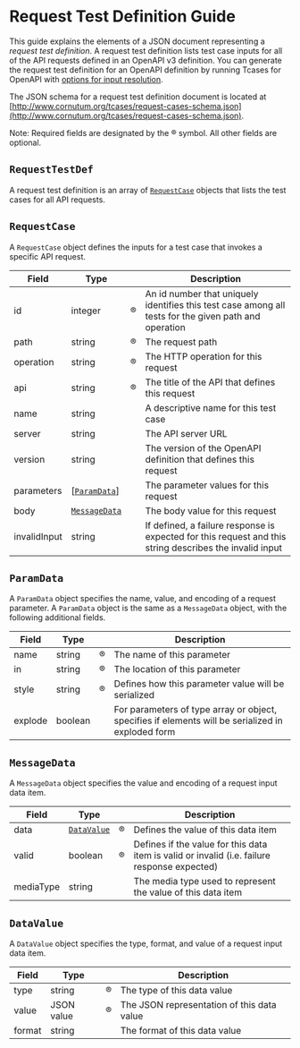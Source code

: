 # Request Test Definition Guide #

This guide explains the elements of a JSON document representing a *request test definition*. A request test definition lists
test case inputs for all of the API requests defined in an OpenAPI v3 definition. You can generate the request test
definition for an OpenAPI definition by running Tcases for OpenAPI with [options for input
resolution](Running-Api-Test-Cases.md#generating-request-inputs).

The JSON schema for a request test definition document is located at
[http://www.cornutum.org/tcases/request-cases-schema.json](http://www.cornutum.org/tcases/request-cases-schema.json).

Note: Required fields are designated by the :registered: symbol. All other fields are optional.

## `RequestTestDef` ##

A request test definition is an array of [`RequestCase`](#requestcase) objects that lists the test cases for all API requests.

## `RequestCase` ##

A `RequestCase` object defines the inputs for a test case that invokes a specific API request.

| Field         | Type |                    | Description |
| ---           | ---  | ---                | ---         |
| id            | integer | :registered:    | An id number that uniquely identifies this test case among all tests for the given path and operation |
| path          | string | :registered:     | The request path |
| operation     | string | :registered:     | The HTTP operation for this request |
| api           | string | :registered:     | The title of the API that defines this request |
| name          | string |                  | A descriptive name for this test case |
| server        | string |                  | The API server URL |
| version       | string |                  | The version of the OpenAPI definition that defines this request |
| parameters    | \[[`ParamData`](#paramdata)\] |     | The parameter values for this request |
| body          | [`MessageData`](#messagedata) |   | The body value for this request |
| invalidInput  | string |                  | If defined, a failure response is expected for this request and this string describes the invalid input |

## `ParamData` ##

A `ParamData` object specifies the name, value, and encoding of a request parameter. A `ParamData` object is the same as a `MessageData` object,
with the following additional fields.

| Field         | Type |                            | Description |
| ---           | ---  | ---                        | ---         |
| name          | string  | :registered:            | The name of this parameter |
| in            | string | :registered:             | The location of this parameter |
| style         | string | :registered:             | Defines how this parameter value will be serialized |
| explode       | boolean             |             | For parameters of type array or object, specifies if elements will be serialized in exploded form |

## `MessageData` ##

A `MessageData` object specifies the value and encoding of a request input data item. 

| Field         | Type |                            | Description |
| ---           | ---  | ---                        | ---         |
| data          | [`DataValue`](#datavalue) | :registered:    | Defines the value of this data item |
| valid         | boolean | :registered:            | Defines if the value for this data item is valid or invalid (i.e. failure response expected) |
| mediaType     | string |                          | The media type used to represent the value of this data item |

## `DataValue` ##

A `DataValue` object specifies the type, format, and value of a request input data item.

| Field         | Type |                    | Description |
| ---           | ---  | ---                | ---         |
| type          | string  | :registered:    | The type of this data value |
| value         | JSON value | :registered: | The JSON representation of this data value |
| format        | string |                  | The format of this data value |
